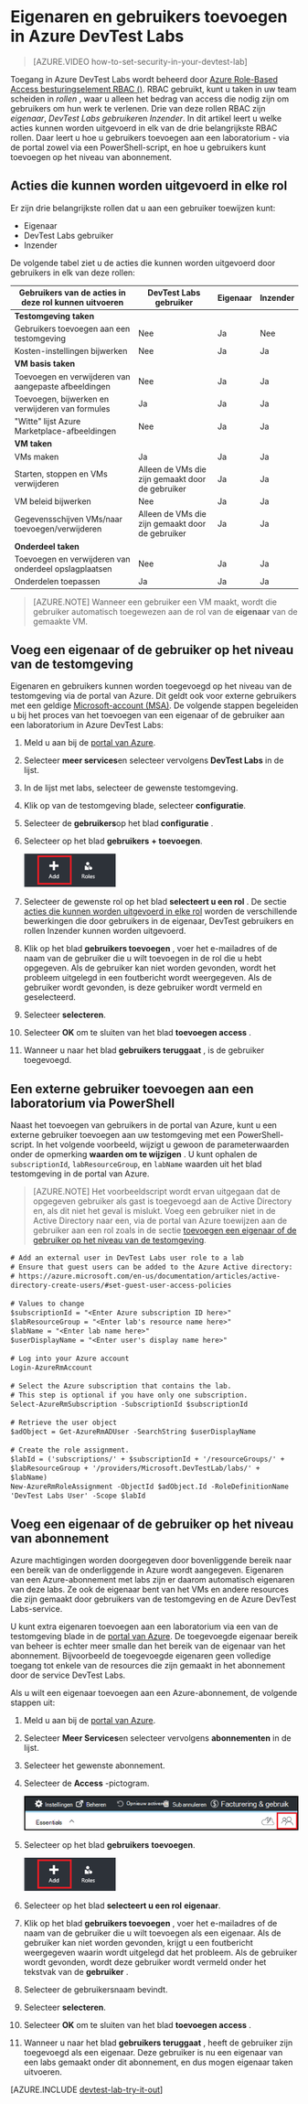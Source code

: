 <properties
    pageTitle="Eigenaren en gebruikers toevoegen in Azure DevTest Labs | Microsoft Azure"
    description="Eigenaren en gebruikers toevoegen in Azure DevTest Labs via de portal van Azure- of PowerShell"
    services="devtest-lab,virtual-machines"
    documentationCenter="na"
    authors="tomarcher"
    manager="douge"
    editor=""/>

<tags
    ms.service="devtest-lab"
    ms.workload="na"
    ms.tgt_pltfrm="na"
    ms.devlang="na"
    ms.topic="article"
    ms.date="09/12/2016"
    ms.author="tarcher"/>

# <a name="add-owners-and-users-in-azure-devtest-labs"></a>Eigenaren en gebruikers toevoegen in Azure DevTest Labs

> [AZURE.VIDEO how-to-set-security-in-your-devtest-lab]

Toegang in Azure DevTest Labs wordt beheerd door [Azure Role-Based Access besturingselement RBAC ()](../active-directory/role-based-access-control-what-is.md). RBAC gebruikt, kunt u taken in uw team scheiden in *rollen* , waar u alleen het bedrag van access die nodig zijn om gebruikers om hun werk te verlenen. Drie van deze rollen RBAC zijn *eigenaar*, *DevTest Labs gebruiker*en *Inzender*. In dit artikel leert u welke acties kunnen worden uitgevoerd in elk van de drie belangrijkste RBAC rollen. Daar leert u hoe u gebruikers toevoegen aan een laboratorium - via de portal zowel via een PowerShell-script, en hoe u gebruikers kunt toevoegen op het niveau van abonnement.

## <a name="actions-that-can-be-performed-in-each-role"></a>Acties die kunnen worden uitgevoerd in elke rol

Er zijn drie belangrijkste rollen dat u aan een gebruiker toewijzen kunt:

- Eigenaar
- DevTest Labs gebruiker
- Inzender

De volgende tabel ziet u de acties die kunnen worden uitgevoerd door gebruikers in elk van deze rollen:

| **Gebruikers van de acties in deze rol kunnen uitvoeren** | **DevTest Labs gebruiker**            | **Eigenaar** | **Inzender** |
|---|---|---|---|
| **Testomgeving taken**                          |                              |       |             |
| Gebruikers toevoegen aan een testomgeving                     | Nee                           | Ja   | Nee          |
| Kosten-instellingen bijwerken                   | Nee                           | Ja   | Ja         |
| **VM basis taken**                      |                              |       |             |
| Toevoegen en verwijderen van aangepaste afbeeldingen           | Nee                           | Ja   | Ja         |
| Toevoegen, bijwerken en verwijderen van formules       | Ja                          | Ja   | Ja         |
| "Witte" lijst Azure Marketplace-afbeeldingen     | Nee                           | Ja   | Ja         |
| **VM taken**                           |                              |       |             |
| VMs maken                             | Ja                          | Ja   | Ja         |
| Starten, stoppen en VMs verwijderen            | Alleen de VMs die zijn gemaakt door de gebruiker | Ja   | Ja         |
| VM beleid bijwerken                     | Nee                           | Ja   | Ja         |
| Gegevensschijven VMs/naar toevoegen/verwijderen      | Alleen de VMs die zijn gemaakt door de gebruiker | Ja   | Ja         |
| **Onderdeel taken**                     |                              |       |             |
| Toevoegen en verwijderen van onderdeel opslagplaatsen   | Nee                           | Ja   | Ja         |
| Onderdelen toepassen                        | Ja                          | Ja   | Ja         |

> [AZURE.NOTE] Wanneer een gebruiker een VM maakt, wordt die gebruiker automatisch toegewezen aan de rol van de **eigenaar** van de gemaakte VM.

## <a name="add-an-owner-or-user-at-the-lab-level"></a>Voeg een eigenaar of de gebruiker op het niveau van de testomgeving

Eigenaren en gebruikers kunnen worden toegevoegd op het niveau van de testomgeving via de portal van Azure. Dit geldt ook voor externe gebruikers met een geldige [Microsoft-account (MSA)](devtest-lab-faq.md#what-is-a-microsoft-account).
De volgende stappen begeleiden u bij het proces van het toevoegen van een eigenaar of de gebruiker aan een laboratorium in Azure DevTest Labs:

1. Meld u aan bij de [portal van Azure](http://go.microsoft.com/fwlink/p/?LinkID=525040).

1. Selecteer **meer services**en selecteer vervolgens **DevTest Labs** in de lijst.

1. In de lijst met labs, selecteer de gewenste testomgeving.

1. Klik op van de testomgeving blade, selecteer **configuratie**. 

1. Selecteer de **gebruikers**op het blad **configuratie** .

1. Selecteer op het blad **gebruikers** **+ toevoegen**.

    ![Gebruiker toevoegen](./media/devtest-lab-add-devtest-user/devtest-users-blade.png)

1. Selecteer de gewenste rol op het blad **selecteert u een rol** . De sectie [acties die kunnen worden uitgevoerd in elke rol](#actions-that-can-be-performed-in-each-role) worden de verschillende bewerkingen die door gebruikers in de eigenaar, DevTest gebruikers en rollen Inzender kunnen worden uitgevoerd.

1. Klik op het blad **gebruikers toevoegen** , voer het e-mailadres of de naam van de gebruiker die u wilt toevoegen in de rol die u hebt opgegeven. Als de gebruiker kan niet worden gevonden, wordt het probleem uitgelegd in een foutbericht wordt weergegeven. Als de gebruiker wordt gevonden, is deze gebruiker wordt vermeld en geselecteerd. 

1. Selecteer **selecteren**.

1. Selecteer **OK** om te sluiten van het blad **toevoegen access** .

1. Wanneer u naar het blad **gebruikers teruggaat** , is de gebruiker toegevoegd.  

## <a name="add-an-external-user-to-a-lab-using-powershell"></a>Een externe gebruiker toevoegen aan een laboratorium via PowerShell

Naast het toevoegen van gebruikers in de portal van Azure, kunt u een externe gebruiker toevoegen aan uw testomgeving met een PowerShell-script. In het volgende voorbeeld, wijzigt u gewoon de parameterwaarden onder de opmerking **waarden om te wijzigen** .
U kunt ophalen de `subscriptionId`, `labResourceGroup`, en `labName` waarden uit het blad testomgeving in de portal van Azure.

> [AZURE.NOTE]
> Het voorbeeldscript wordt ervan uitgegaan dat de opgegeven gebruiker als gast is toegevoegd aan de Active Directory en, als dit niet het geval is mislukt. Voeg een gebruiker niet in de Active Directory naar een, via de portal van Azure toewijzen aan de gebruiker aan een rol zoals in de sectie [toevoegen een eigenaar of de gebruiker op het niveau van de testomgeving](#add-an-owner-or-user-at-the-lab-level).   

    # Add an external user in DevTest Labs user role to a lab
    # Ensure that guest users can be added to the Azure Active directory:
    # https://azure.microsoft.com/en-us/documentation/articles/active-directory-create-users/#set-guest-user-access-policies

    # Values to change
    $subscriptionId = "<Enter Azure subscription ID here>"
    $labResourceGroup = "<Enter lab's resource name here>"
    $labName = "<Enter lab name here>"
    $userDisplayName = "<Enter user's display name here>"

    # Log into your Azure account
    Login-AzureRmAccount
    
    # Select the Azure subscription that contains the lab. 
    # This step is optional if you have only one subscription.
    Select-AzureRmSubscription -SubscriptionId $subscriptionId
    
    # Retrieve the user object
    $adObject = Get-AzureRmADUser -SearchString $userDisplayName
    
    # Create the role assignment. 
    $labId = ('subscriptions/' + $subscriptionId + '/resourceGroups/' + $labResourceGroup + '/providers/Microsoft.DevTestLab/labs/' + $labName)
    New-AzureRmRoleAssignment -ObjectId $adObject.Id -RoleDefinitionName 'DevTest Labs User' -Scope $labId

## <a name="add-an-owner-or-user-at-the-subscription-level"></a>Voeg een eigenaar of de gebruiker op het niveau van abonnement

Azure machtigingen worden doorgegeven door bovenliggende bereik naar een bereik van de onderliggende in Azure wordt aangegeven. Eigenaren van een Azure-abonnement met labs zijn er daarom automatisch eigenaren van deze labs. Ze ook de eigenaar bent van het VMs en andere resources die zijn gemaakt door gebruikers van de testomgeving en de Azure DevTest Labs-service. 

U kunt extra eigenaren toevoegen aan een laboratorium via een van de testomgeving blade in de [portal van Azure](http://go.microsoft.com/fwlink/p/?LinkID=525040). De toegevoegde eigenaar bereik van beheer is echter meer smalle dan het bereik van de eigenaar van het abonnement. Bijvoorbeeld de toegevoegde eigenaren geen volledige toegang tot enkele van de resources die zijn gemaakt in het abonnement door de service DevTest Labs. 

Als u wilt een eigenaar toevoegen aan een Azure-abonnement, de volgende stappen uit:

1. Meld u aan bij de [portal van Azure](http://go.microsoft.com/fwlink/p/?LinkID=525040).

1. Selecteer **Meer Services**en selecteer vervolgens **abonnementen** in de lijst.

1. Selecteer het gewenste abonnement.

1. Selecteer de **Access** -pictogram. 

    ![Gebruikers van Access](./media/devtest-lab-add-devtest-user/access-users.png)

1. Selecteer op het blad **gebruikers** **toevoegen**.

    ![Gebruiker toevoegen](./media/devtest-lab-add-devtest-user/devtest-users-blade.png)

1. Selecteer op het blad **selecteert u een rol** **eigenaar**.

1. Klik op het blad **gebruikers toevoegen** , voer het e-mailadres of de naam van de gebruiker die u wilt toevoegen als een eigenaar. Als de gebruiker kan niet worden gevonden, krijgt u een foutbericht weergegeven waarin wordt uitgelegd dat het probleem. Als de gebruiker wordt gevonden, wordt deze gebruiker wordt vermeld onder het tekstvak van de **gebruiker** .

1. Selecteer de gebruikersnaam bevindt.

1. Selecteer **selecteren**.

1. Selecteer **OK** om te sluiten van het blad **toevoegen access** .

1. Wanneer u naar het blad **gebruikers teruggaat** , heeft de gebruiker zijn toegevoegd als een eigenaar. Deze gebruiker is nu een eigenaar van een labs gemaakt onder dit abonnement, en dus mogen eigenaar taken uitvoeren. 

[AZURE.INCLUDE [devtest-lab-try-it-out](../../includes/devtest-lab-try-it-out.md)]
